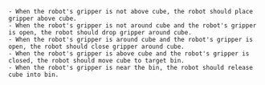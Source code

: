 
    - When the robot's gripper is not above cube, the robot should place gripper above cube.
    - When the robot's gripper is not around cube and the robot's gripper is open, the robot should drop gripper around cube.
    - When the robot's gripper is around cube and the robot's gripper is open, the robot should close gripper around cube.
    - When the robot's gripper is above cube and the robot's gripper is closed, the robot should move cube to target bin.
    - When the robot's gripper is near the bin, the robot should release cube into bin.